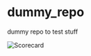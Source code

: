 # dummy_repo

dummy repo to test stuff


![Scorecard](https://raw.githubusercontent.com/flippybit/dummy_repo/main/SCORECARD_BADGE.svg)
